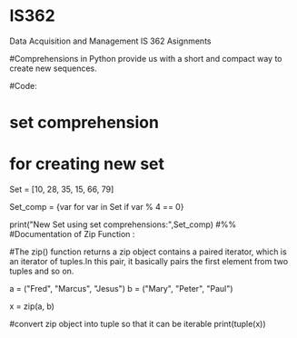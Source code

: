 # IS362
 Data Acquisition and Management IS 362 Asignments

#Comprehensions in Python provide us with a short and compact way to create new sequences.

#Code:

# set comprehension
# for creating new set

Set = [10, 28, 35, 15, 66, 79] 


Set_comp = {var for var in Set if var % 4 == 0} 

print("New Set using set comprehensions:",Set_comp)
#%%
#Documentation of Zip Function :

#The zip() function returns a zip object contains a paired iterator, which is an iterator of tuples.In this pair, it basically pairs the first element from two tuples and so on.

a = ("Fred", "Marcus", "Jesus")
b = ("Mary", "Peter", "Paul")

x = zip(a, b)

#convert zip object into tuple so that it can be iterable
print(tuple(x))
